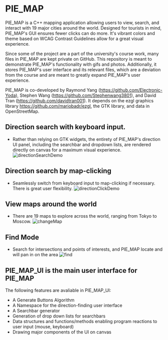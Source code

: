 # PIE_MAP
PIE_MAP is a C++ mapping application allowing users to view, search, and interact with 19 major cities around the world. Designed for tourists in mind, PIE_MAP's GUI ensures fewer clicks can do more. It's vibrant colors and theme based on WCAG Contrast Guidelines allow for a great visual experience.

Since some of the project are a part of the university's course work, many files in PIE_MAP are kept private on GitHub. This repository is meant to demonstrate PIE_MAP's functionality with gifs and photos. Additionally, it stores PIE_MAP's user interface and its relevant files, which are a deviation from the course and are meant to greatly expand PIE_MAP's user experience.

PIE_MAP is co-developed by Raymond Yang (https://github.com/Electronic-Yoda), Stephen Wang (https://github.com/Stephenwang3801), and David Tran (https://github.com/davidtran001). 
It depends on the ezgl graphics library https://github.com/mariobadr/ezgl, the GTK library, and data in OpenStreetMap. 

##  Direction search with keyboard input. 
- Rather than relying on GTK widgets, the entirety of PIE_MAP's direction UI panel, including the searchbar and dropdown lists, are rendered directly on canvas for a maximum visual experience.
![directionSearchDemo](https://user-images.githubusercontent.com/83682911/131556822-f00dc2c3-176e-4af3-baab-fcf0858ea44a.gif)

## Direction search by map-clicking
- Seamlessly switch from keyboard input to map-clicking if necessary. There is great user flexibility.
![directionClickDemo](https://user-images.githubusercontent.com/83682911/131544710-124dc925-d471-421c-a030-11d368217312.gif)

## View maps around the world
- There are 19 maps to explore across the world, ranging from Tokyo to Moscow.
![changeMap](https://user-images.githubusercontent.com/83682911/131564900-36bd6012-f45c-48a2-a6d4-235acb9082f6.png)

## Find Mode
- Search for intersections and points of interests, and PIE_MAP locate and will pan in on the area
![find](https://user-images.githubusercontent.com/83682911/131563107-28ec23ba-f44e-4045-9aa0-7b6a65dfded0.png)

## PIE_MAP_UI is the main user interface for PIE_MAP
The following features are avaliable in PIE_MAP_UI:
- A Generate Buttons Algorithm
- A Namespace for the direction-finding user interface
- A Searchbar generator
- Generation of drop down lists for searchbars
- Data structures and functions/methods enabling program reactions to user input (mouse, keyboard)
- Drawing major components of the UI on canvas

